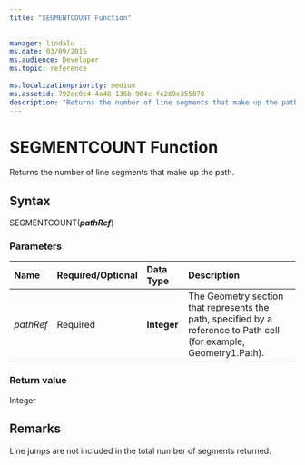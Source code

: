 ```yaml
---
title: "SEGMENTCOUNT Function"
 
 
manager: lindalu
ms.date: 03/09/2015
ms.audience: Developer
ms.topic: reference
 
ms.localizationpriority: medium
ms.assetid: 792ec0e4-4a48-136b-904c-fe269e355070
description: "Returns the number of line segments that make up the path."
---
```


# SEGMENTCOUNT Function

Returns the number of line segments that make up the path.
  
## Syntax

SEGMENTCOUNT(***pathRef***)
  
### Parameters

|**Name**|**Required/Optional**|**Data Type**|**Description**|
|:-----|:-----|:-----|:-----|
| *pathRef* <br/> |Required  <br/> |**Integer** <br/> |The Geometry section that represents the path, specified by a reference to Path cell (for example, Geometry1.Path). |

### Return value

Integer
  
## Remarks

Line jumps are not included in the total number of segments returned.
  